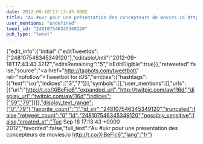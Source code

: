 ```yaml
---
date: 2012-09-18T17:13:43.000Z
title: "Au #uxr pour une présentation des concepteurs de movies.io http://t.co/XiBeFic6″"
user_mentions: "undefined"
tweet_id: "248107546345349120"
pub_type: "tweet"
---
```

{"edit_info":{"initial":{"editTweetIds":["248107546345349120"],"editableUntil":"2012-09-18T17:43:43.321Z","editsRemaining":"5","isEditEligible":true}},"retweeted":false,"source":"<a href=\"http://tapbots.com/tweetbot\" rel=\"nofollow\">Tweetbot for iOS</a>","entities":{"hashtags":[{"text":"uxr","indices":["3","7"]}],"symbols":[],"user_mentions":[],"urls":[{"url":"http://t.co/XiBeFic6","expanded_url":"http://twitpic.com/aw116d","display_url":"twitpic.com/aw116d","indices":["59","79"]}]},"display_text_range":["0","79"],"favorite_count":"1","id_str":"248107546345349120","truncated":false,"retweet_count":"0","id":"248107546345349120","possibly_sensitive":false,"created_at":"Tue Sep 18 17:13:43 +0000 2012","favorited":false,"full_text":"Au #uxr pour une présentation des concepteurs de movies.io http://t.co/XiBeFic6","lang":"fr"}
